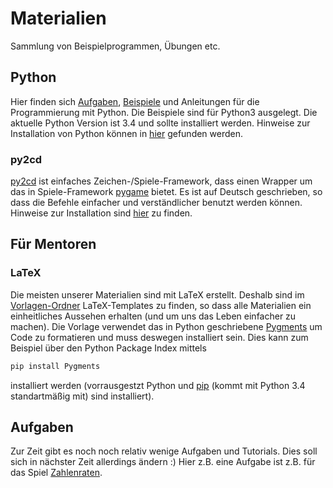 # Materialien
Sammlung von Beispielprogrammen, Übungen etc.

## Python  
Hier finden sich [Aufgaben](Python/Aufgaben), [Beispiele](Python/Beispiele) und Anleitungen für die Programmierung mit Python. Die Beispiele sind für Python3 ausgelegt. Die aktuelle Python Version ist 3.4 und sollte installiert werden.
Hinweise zur Installation von Python können in [hier](Installation/installation_python.pdf) gefunden werden.
### py2cd  
[py2cd](Python/py2cd) ist einfaches Zeichen-/Spiele-Framework, dass einen Wrapper um das in Spiele-Framework [pygame](https://pygame.org) bietet. Es ist auf Deutsch geschrieben, so dass die Befehle einfacher und verständlicher benutzt werden können.
Hinweise zur Installation sind [hier](Installation/pygame_installation.pdf) zu finden.


## Für Mentoren

### LaTeX
Die meisten unserer Materialien sind mit LaTeX erstellt. Deshalb sind im [Vorlagen-Ordner](Vorlagen) LaTeX-Templates zu finden, so dass alle Materialien ein einheitliches Aussehen erhalten (und um uns das Leben einfacher zu machen).
Die Vorlage verwendet das in Python geschriebene [Pygments](http://pygments.org/) um Code zu formatieren und muss deswegen installiert sein. Dies kann zum Beispiel über den Python Package Index mittels
```python
pip install Pygments
```
installiert werden (vorrausgestzt Python und [pip](https://pip.pypa.io/en/latest/installing.html) (kommt mit Python 3.4 standartmäßig mit) sind installiert).

## Aufgaben
Zur Zeit gibt es noch noch relativ wenige Aufgaben und Tutorials. Dies soll sich in nächster Zeit allerdings ändern :)
Hier z.B. eine Aufgabe ist z.B. für das Spiel [Zahlenraten](Python/Aufgaben/zahlenraten.pdf).
